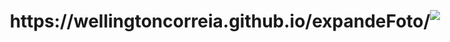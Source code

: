 <div style="display:flex; justify-content:center; align-items:center">
<h1>https://wellingtoncorreia.github.io/expandeFoto/ </h1>
<img src="https://github.com/user-attachments/assets/c95446d7-6140-493a-9083-efcc8707af12">
